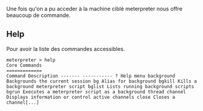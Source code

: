 
Une fois qu'on a pu acceder à la machine ciblé meterpreter nous offre beaucoup de commande.

## __Help__

Pour avoir la liste des commandes accessibles.

```shell
meterpreter > help
Core Commands 
============= 
Command Description ------- ----------- ? Help menu background Backgrounds the current session bg Alias for background bgkill Kills a background meterpreter script bglist Lists running background scripts bgrun Executes a meterpreter script as a background thread channel Displays information or control active channels close Closes a channel[...]
```